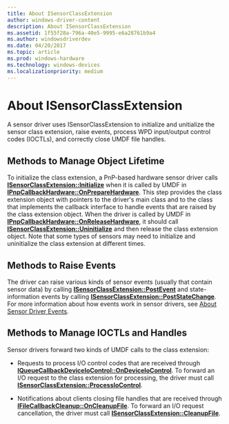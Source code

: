```yaml
---
title: About ISensorClassExtension
author: windows-driver-content
description: About ISensorClassExtension
ms.assetid: 1f55f28a-796a-40e5-9995-e6a28761b9a4
ms.author: windowsdriverdev
ms.date: 04/20/2017
ms.topic: article
ms.prod: windows-hardware
ms.technology: windows-devices
ms.localizationpriority: medium
---
```


# About ISensorClassExtension


A sensor driver uses ISensorClassExtension to initialize and unitialize the sensor class extension, raise events, process WPD input/output control codes (IOCTLs), and correctly close UMDF file handles.

## Methods to Manage Object Lifetime

To initialize the class extension, a PnP-based hardware sensor driver calls [**ISensorClassExtension::Initialize**](https://docs.microsoft.com/en-us/windows-hardware/drivers/ddi/content/sensorsclassextension/nf-sensorsclassextension-isensorclassextension-initialize) when it is called by UMDF in [**IPnpCallbackHardware::OnPrepareHardware**](https://docs.microsoft.com/en-us/windows-hardware/drivers/ddi/content/wudfddi/nf-wudfddi-ipnpcallbackhardware-onpreparehardware). This step provides the class extension object with pointers to the driver's main class and to the class that implements the callback interface to handle events that are raised by the class extension object. When the driver is called by UMDF in [**IPnpCallbackHardware::OnReleaseHardware**](https://docs.microsoft.com/en-us/windows-hardware/drivers/ddi/content/wudfddi/nf-wudfddi-ipnpcallbackhardware-onreleasehardware), it should call [**ISensorClassExtension::Uninitialize**](https://docs.microsoft.com/en-us/windows-hardware/drivers/ddi/content/sensorsclassextension/nf-sensorsclassextension-isensorclassextension-uninitialize) and then release the class extension object. Note that some types of sensors may need to initialize and uninitialize the class extension at different times.

## Methods to Raise Events

The driver can raise various kinds of sensor events (usually that contain sensor data) by calling [**ISensorClassExtension::PostEvent**](https://docs.microsoft.com/en-us/windows-hardware/drivers/ddi/content/sensorsclassextension/nf-sensorsclassextension-isensorclassextension-postevent) and state-information events by calling [**ISensorClassExtension::PostStateChange**](https://docs.microsoft.com/en-us/windows-hardware/drivers/ddi/content/sensorsclassextension/nf-sensorsclassextension-isensorclassextension-poststatechange). For more information about how events work in sensor drivers, see [About Sensor Driver Events](about-sensor-driver-events.md).

## Methods to Manage IOCTLs and Handles

Sensor drivers forward two kinds of UMDF calls to the class extension:

-   Requests to process I/O control codes that are received through [**IQueueCallbackDeviceIoControl::OnDeviceIoControl**](https://docs.microsoft.com/en-us/windows-hardware/drivers/ddi/content/wudfddi/nf-wudfddi-iqueuecallbackdeviceiocontrol-ondeviceiocontrol). To forward an I/O request to the class extension for processing, the driver must call [**ISensorClassExtension::ProcessIoControl**](https://docs.microsoft.com/en-us/windows-hardware/drivers/ddi/content/sensorsclassextension/nf-sensorsclassextension-isensorclassextension-processiocontrol).

-   Notifications about clients closing file handles that are received through [**IFileCallbackCleanup::OnCleanupFile**](https://docs.microsoft.com/en-us/windows-hardware/drivers/ddi/content/wudfddi/nf-wudfddi-ifilecallbackcleanup-oncleanupfile). To forward an I/O request cancellation, the driver must call [**ISensorClassExtension::CleanupFile**](https://docs.microsoft.com/en-us/windows-hardware/drivers/ddi/content/sensorsclassextension/nf-sensorsclassextension-isensorclassextension-cleanupfile).

 

 




